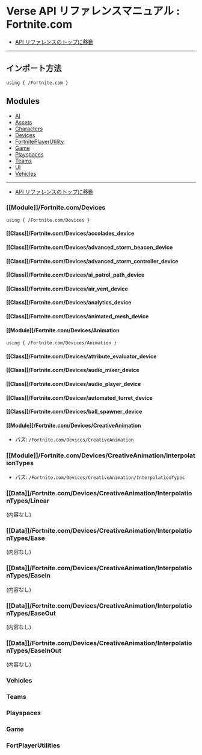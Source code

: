 # Verse API リファレンスマニュアル : Fortnite.com

- [API リファレンスのトップに移動](../main.md)

---

## インポート方法

```verse
using { /Fortnite.com }
```

## Modules

- [AI](./M_AI/main.md)
- [Assets](./M_Assets/main.md)
- [Characters](./M_Characters/main.md)
- [Devices](./M_Devices/main.md)
- [FortnitePlayerUtility](./M_FortnitePlayerUtility/main.md)
- [Game](./M_Game/main.md)
- [Playspaces](./M_Playspaces/main.md)
- [Teams](./M_Teams/main.md)
- [UI](./M_UI/main.md)
- [Vehicles](./M_Vehicles/main.md)

---

- [API リファレンスのトップに移動](../main.md)

### [[Module]]/Fortnite.com/Devices

```verse
using { /Fortnite.com/Devices }
```

#### [[Class]]/Fortnite.com/Devices/accolades_device

#### [[Class]]/Fortnite.com/Devices/advanced_storm_beacon_device

#### [[Class]]/Fortnite.com/Devices/advanced_storm_controller_device

#### [[Class]]/Fortnite.com/Devices/ai_patrol_path_device

#### [[Class]]/Fortnite.com/Devices/air_vent_device

#### [[Class]]/Fortnite.com/Devices/analytics_device

#### [[Class]]/Fortnite.com/Devices/animated_mesh_device

#### [[Module]]/Fortnite.com/Devices/Animation

```verse
using { /Fortnite.com/Devices/Animation }
```

#### [[Class]]/Fortnite.com/Devices/attribute_evaluator_device

#### [[Class]]/Fortnite.com/Devices/audio_mixer_device

#### [[Class]]/Fortnite.com/Devices/audio_player_device

#### [[Class]]/Fortnite.com/Devices/automated_turret_device

#### [[Class]]/Fortnite.com/Devices/ball_spawner_device

#### [[Module]]/Fortnite.com/Devices/CreativeAnimation

- パス: `/Fortnite.com/Devices/CreativeAnimation`

### [[Module]]/Fortnite.com/Devices/CreativeAnimation/InterpolationTypes

- パス: `/Fortnite.com/Devices/CreativeAnimation/InterpolationTypes`

### [[Data]]/Fortnite.com/Devices/CreativeAnimation/InterpolationTypes/Linear

(内容なし)

### [[Data]]/Fortnite.com/Devices/CreativeAnimation/InterpolationTypes/Ease

(内容なし)

### [[Data]]/Fortnite.com/Devices/CreativeAnimation/InterpolationTypes/EaseIn

(内容なし)

### [[Data]]/Fortnite.com/Devices/CreativeAnimation/InterpolationTypes/EaseOut

(内容なし)

### [[Data]]/Fortnite.com/Devices/CreativeAnimation/InterpolationTypes/EaseInOut

(内容なし)

### Vehicles

### Teams

### Playspaces

### Game

### FortPlayerUtilities
